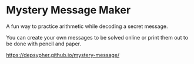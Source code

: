 # Mystery Message Maker

A fun way to practice arithmetic while decoding a secret message.

You can create your own messages to be solved online or print them out to be done with pencil and paper.

https://depsypher.github.io/mystery-message/

